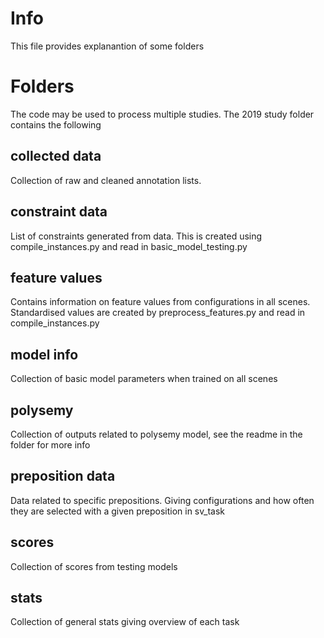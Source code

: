 # Info
This file provides explanantion of some folders

# Folders

The code may be used to process multiple studies. The 2019 study folder contains the following

## collected data
Collection of raw and cleaned annotation lists.

## constraint data
List of constraints generated from data. This is created using compile_instances.py and read in basic_model_testing.py

## feature values
Contains information on feature values from configurations in all scenes. Standardised values are created by preprocess_features.py and read in compile_instances.py

## model info
Collection of basic model parameters when trained on all scenes

## polysemy
Collection of outputs related to polysemy model, see the readme in the folder for more info

## preposition data
Data related to specific prepositions. Giving configurations and how often they are selected with a given preposition in sv_task

## scores
Collection of scores from testing models


## stats
Collection of general stats giving overview of each task